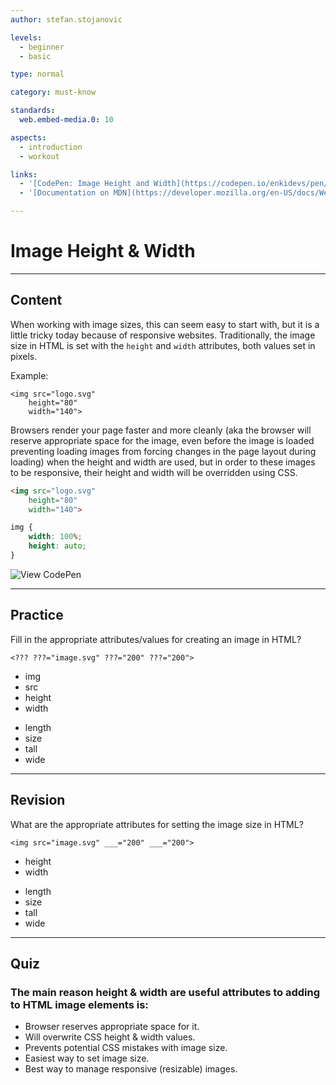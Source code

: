 ```yaml
---
author: stefan.stojanovic

levels:
  - beginner
  - basic

type: normal

category: must-know

standards:
  web.embed-media.0: 10

aspects:
  - introduction
  - workout

links:
  - '[CodePen: Image Height and Width](https://codepen.io/enkidevs/pen/GBRLYE){code}'
  - '[Documentation on MDN](https://developer.mozilla.org/en-US/docs/Web/HTML/Element/img){documentation}'

---
```

# Image Height & Width
---
## Content

When working with image sizes, this can seem easy to start with, but it is a little tricky today because of responsive websites. Traditionally, the image size in HTML is set with the `height` and `width` attributes, both values set in pixels.

Example:
```
<img src="logo.svg"
    height="80"
    width="140">
```

Browsers render your page faster and more cleanly (aka the browser will reserve appropriate space for the image, even before the image is loaded preventing loading images from forcing changes in the page layout during loading) when the height and width are used, but in order to these images to be responsive, their height and width will be overridden using CSS. 

```HTML
<img src="logo.svg"
    height="80"
    width="140">
```

```CSS
img {
    width: 100%;
    height: auto;
} 
```
![View CodePen](https://codepen.io/enkidevs/pen/GBRLYE)

---
## Practice

Fill in the appropriate attributes/values for creating an image in HTML?

`<??? ???="image.svg" ???="200" ???="200">`

+ img
+ src
+ height
+ width
- length
- size
- tall
- wide

---
## Revision

What are the appropriate attributes for setting the image size in HTML?

`<img src="image.svg" ___="200" ___="200">`

+ height
+ width
- length
- size
- tall
- wide

---
## Quiz

### The main reason height & width are useful attributes to adding to HTML image elements is:

* Browser reserves appropriate space for it.
* Will overwrite CSS height & width values.
* Prevents potential CSS mistakes with image size.
* Easiest way to set image size.
* Best way to manage responsive (resizable) images.
